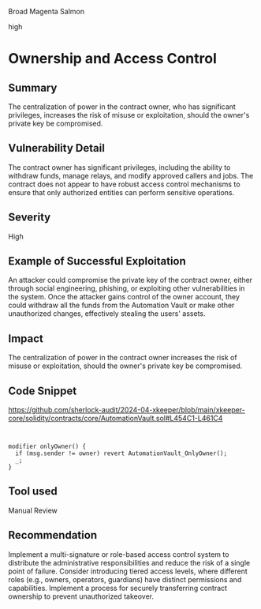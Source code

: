 Broad Magenta Salmon

high

# Ownership and Access Control

## Summary
The centralization of power in the contract owner, who has significant privileges, increases the risk of misuse or exploitation, should the owner's private key be compromised.

## Vulnerability Detail
The contract owner has significant privileges, including the ability to withdraw funds, manage relays, and modify approved callers and jobs. The contract does not appear to have robust access control mechanisms to ensure that only authorized entities can perform sensitive operations.

## Severity
High

## Example of Successful Exploitation
An attacker could compromise the private key of the contract owner, either through social engineering, phishing, or exploiting other vulnerabilities in the system. Once the attacker gains control of the owner account, they could withdraw all the funds from the Automation Vault or make other unauthorized changes, effectively stealing the users' assets.

## Impact
The centralization of power in the contract owner increases the risk of misuse or exploitation, should the owner's private key be compromised.

## Code Snippet

https://github.com/sherlock-audit/2024-04-xkeeper/blob/main/xkeeper-core/solidity/contracts/core/AutomationVault.sol#L454C1-L461C4

```solidity


modifier onlyOwner() {
  if (msg.sender != owner) revert AutomationVault_OnlyOwner();
  _;
}
```

## Tool used

Manual Review

## Recommendation
Implement a multi-signature or role-based access control system to distribute the administrative responsibilities and reduce the risk of a single point of failure.
Consider introducing tiered access levels, where different roles (e.g., owners, operators, guardians) have distinct permissions and capabilities.
Implement a process for securely transferring contract ownership to prevent unauthorized takeover.